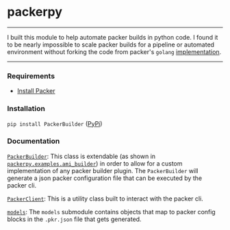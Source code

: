 # packerpy

---

I built this module to help automate packer builds in python code. I found it to be nearly 
impossible to scale packer builds for a pipeline or automated environment without forking 
the code from packer's `golang` [implementation](https://github.com/hashicorp/packer).

---

### Requirements

- [Install Packer](https://developer.hashicorp.com/packer/downloads)

### Installation

`pip install PackerBuilder` ([PyPi](https://pypi.org/project/PackerBuilder/1.0.0/))


### Documentation

[`PackerBuilder`](./src/builder.py): This class is extendable (as shown in 
[`packerpy.examples.ami_builder`](./examples/ami_builder.py)) in order to allow for a custom implementation 
of any packer builder plugin. The `PackerBuilder` will generate a json packer configuration file that can 
be executed by the packer cli.

[`PackerClient`](./src/client.py): This is a utility class built to interact with the packer cli.

[`models`](./src/models.py): The `models` submodule contains objects that map to packer config blocks in the 
`.pkr.json` file that gets generated.
